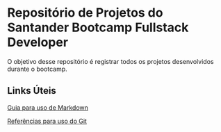 # Repositório de Projetos do Santander Bootcamp Fullstack Developer

O objetivo desse repositório é registrar todos os projetos desenvolvidos durante o bootcamp.

## Links Úteis

[Guia para uso de Markdown](https://www.markdownguide.org)

[Referências para uso do Git](https://git-scm.com/docs)
